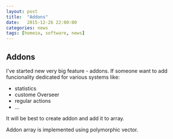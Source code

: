 ```yaml
---
layout: post
title:  "Addons"
date:   2015-12-26 22:00:00
categories: news
tags: [homeio, software, news]
---
```


Addons
------

I've started new very big feature - addons. If someone want to add funcionality
dedicated for various systems like:

* statistics
* custome Overseer
* regular actions
* ...

It will be best to create addon and add it to array.

Addon array is implemented using polymorphic vector.
